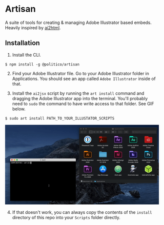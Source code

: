 # Artisan

A suite of tools for creating & managing Adobe Illustrator based embeds. Heavily inspired by [ai2html](http://ai2html.org/).

## Installation

1. Install the CLI.
```
$ npm install -g @politico/artisan
```

2. Find your Adobe Illustrator file. Go to your Adobe Illustrator folder in Applications. You should see an app called `Adobe Illustrator` inside of that.

3. Install the `ai2jsx` script by running the `art install` command and dragging the Adobe Illustrator app into the terminal. You'll probably need to `sudo` the command to have write access to that folder. See GIF below.

```
$ sudo art install PATH_TO_YOUR_ILLUSTATOR_SCRIPTS
```

![How To](docs/install.gif)

4. If that doesn't work, you can always copy the contents of the `install` directory of this repo into your `Scripts` folder directly.
